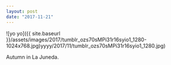 ```yaml
---
layout: post
date: "2017-11-21"
---
```


![yo yo]({{ site.baseurl }}/assets/images/2017/tumblr_ozs70sMPi31r16syio1_1280-1024x768.jpg)yyyy/2017/11/tumblr_ozs70sMPi31r16syio1_1280.jpg)

Autumn in La Juneda.

